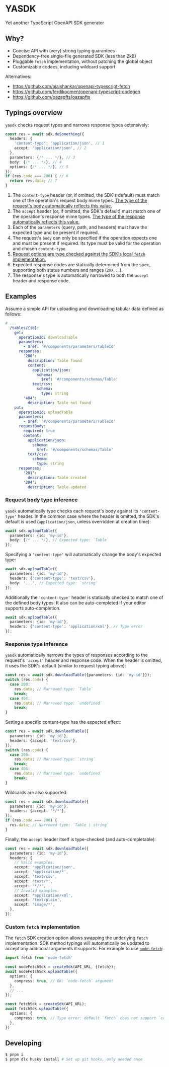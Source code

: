 # YASDK

Yet another TypeScript OpenAPI SDK generator

## Why?

+ Concise API with (very) strong typing guarantees
+ Dependency-free single-file generated SDK (less than 2kB)
+ Pluggable `fetch` implementation, without patching the global object
+ Customizable codecs, including wildcard support

Alternatives:

+ https://github.com/ajaishankar/openapi-typescript-fetch
+ https://github.com/ferdikoomen/openapi-typescript-codegen
+ https://github.com/oazapfts/oazapfts

## Typings overview

`yasdk` checks request types and narrows response types extensively:

```typescript
const res = await sdk.doSomething({
  headers: {
    'content-type': 'application/json', // 1
    accept: 'application/json', // 2
  },
  parameters: {/* ... */}, // 3
  body: {/* ... */}, // 4
  options: {/* ... */}, // 5
});
if (res.code === 200) { // 6
  return res.data; // 7
}
```

1. The `content-type` header (or, if omitted, the SDK's default) must match one
   of the operation's request body mime types. [The type of the request's body
   automatically reflects this value.](#request-body-type-inference)
2. The `accept` header (or, if omitted, the SDK's default) must match one of the
   operation's response mime types. [The type of the response automatically
   reflects this value.](#response-type-inference)
3. Each of the `parameters` (query, path, and headers) must have the expected
   type and be present if required.
4. The request's `body` can only be specified if the operation expects one and
   must be present if required. Its type must be valid for the operation and
   chosen `content-type`.
5. [Request options are type checked against the SDK's local `fetch`
   implementation.](#custom-fetch-implementation)
6. Expected response codes are statically determined from the spec, supporting
   both status numbers and ranges (`2XX`, ...).
7. The response's type is automatically narrowed to both the `accept` header and
   response code.

## Examples

Assume a simple API for uploading and downloading tabular data defined as
follows:

```yaml
# ...
  /tables/{id}:
    get:
      operationId: downloadTable
      parameters:
        - $ref: '#/components/parameters/TableId'
      responses:
        '200':
          description: Table found
          content:
            application/json:
              schema:
                $ref: '#/components/schemas/Table'
            text/csv:
              schema:
                type: string
        '404':
          description: Table not found
    put:
      operationId: uploadTable
      parameters:
        - $ref: '#/components/parameters/TableId'
      requestBody:
        required: true
        content:
          application/json:
            schema:
              $ref: '#/components/schemas/Table'
          text/csv:
            schema:
              type: string
      responses:
        '201':
          description: Table created
        '204':
          description: Table updated
```

### Request body type inference

`yasdk` automatically type checks each request's body against its
`'content-type'` header. In the common case where the header is omitted, the
SDK's default is used (`application/json`, unless overridden at creation time):

```typescript
await sdk.uploadTable({
  parameters: {id: 'my-id'},
  body: {/* ... */}, // Expected type: `Table`
});
```

Specifying a `'content-type'` will automatically change the body's expected
type:

```typescript
await sdk.uploadTable({
  parameters: {id: 'my-id'},
  headers: {'content-type': 'text/csv'},
  body: '...', // Expected type: `string`
});
```

Additionally the `'content-type'` header is statically checked to match one of
the defined body types. It also can be auto-completed if your editor supports
auto-completion.

```typescript
await sdk.uploadTable({
  parameters: {id: 'my-id'},
  headers: {'content-type': 'application/xml'}, // Type error
});
```

### Response type inference

`yasdk` automatically narrows the types of responses according to the request's
`'accept'` header and response code. When the header is omitted, it uses the
SDK's default (similar to request typing above):

```typescript
const res = await sdk.downloadTable({parameters: {id: 'my-id'}});
switch (res.code) {
  case 200:
    res.data; // Narrowed type: `Table`
    break;
  case 404:
    res.data; // Narrowed type: `undefined`
    break;
}
```

Setting a specific content-type has the expected effect:

```typescript
const res = await sdk.downloadTable({
  parameters: {id: 'my-id'},
  headers: {accept: 'text/csv'},
});
switch (res.code) {
  case 200:
    res.data; // Narrowed type: `string`
    break;
  case 404:
    res.data; // Narrowed type: `undefined`
    break;
}
```

Wildcards are also supported:

```typescript
const res = await sdk.downloadTable({
  parameters: {id: 'my-id'},
  headers: {accept: '*/*'},
});
if (res.code === 200) {
  res.data; // Narrowed type: `Table | string`
}
```

Finally, the `accept` header itself is type-checked (and auto-completable):

```typescript
const res = await sdk.downloadTable({
  parameters: {id: 'my-id'},
  headers: {
    // Valid examples:
    accept: 'application/json',
    accept: 'application/*',
    accept: 'text/csv',
    accept: 'text/*',
    accept: '*/*',
    // Invalid examples:
    accept: 'application/xml',
    accept: 'text/plain',
    accept: 'image/*',
  },
});
```

### Custom `fetch` implementation

The `fetch` SDK creation option allows swapping the underlying `fetch`
implementation. SDK method typings will automatically be updated to accept any
additional arguments it supports. For example to use
[`node-fetch`](https://www.npmjs.com/package/node-fetch):

```typescript
import fetch from 'node-fetch'

const nodeFetchSdk = createSdk(API_URL, {fetch});
await nodeFetchSdk.uploadTable({
  options: {
    compress: true, // OK: `node-fetch` argument
  },
  // ...
});

const fetchSdk = createSdk(API_URL);
await fetchSdk.uploadTable({
  options: {
    compress: true, // Type error: default `fetch` does not support `compress`
  },
})
```

## Developing

```sh
$ pnpm i
$ pnpm dlx husky install # Set up git hooks, only needed once
```
